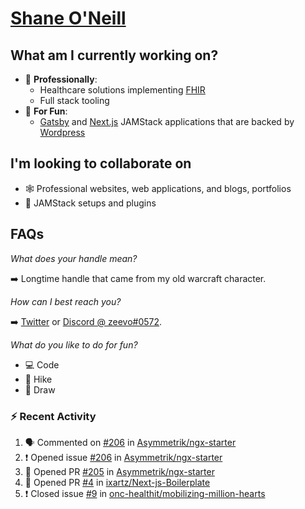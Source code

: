 # [Shane O'Neill](https://shaneoneill.io)

## What am I currently working on?

- 📁 **Professionally**:
  - Healthcare solutions implementing [FHIR](https://hl7.org/FHIR/)
  - Full stack tooling
- 🎉 **For Fun**:
  - [Gatsby](https://github.com/gatsbyjs/gatsby) and [Next.js](https://github.com/vercel/next.js) JAMStack applications that are backed by [Wordpress](https://github.com/wp-graphql/wp-graphql)

## I'm looking to collaborate on

- 🕸 Professional websites, web applications, and blogs, portfolios
- 🔧 JAMStack setups and plugins

## FAQs

_What does your handle mean?_

➡️ Longtime handle that came from my old warcraft character.

_How can I best reach you?_

➡️ [Twitter](https://twitter.com/zeevosec) or [Discord @ zeevo#0572](https://discord.com).

_What do you like to do for fun?_

- 💻 Code
- 🌲 Hike
- 🎨 Draw

### :zap: Recent Activity

<!--START_SECTION:activity-->

1. 🗣 Commented on [#206](https://github.com/Asymmetrik/ngx-starter/issues/206) in [Asymmetrik/ngx-starter](https://github.com/Asymmetrik/ngx-starter)
2. ❗️ Opened issue [#206](https://github.com/Asymmetrik/ngx-starter/issues/206) in [Asymmetrik/ngx-starter](https://github.com/Asymmetrik/ngx-starter)
3. 💪 Opened PR [#205](https://github.com/Asymmetrik/ngx-starter/pull/205) in [Asymmetrik/ngx-starter](https://github.com/Asymmetrik/ngx-starter)
4. 💪 Opened PR [#4](https://github.com/ixartz/Next-js-Boilerplate/pull/4) in [ixartz/Next-js-Boilerplate](https://github.com/ixartz/Next-js-Boilerplate)
5. ❗️ Closed issue [#9](https://github.com/onc-healthit/mobilizing-million-hearts/issues/9) in [onc-healthit/mobilizing-million-hearts](https://github.com/onc-healthit/mobilizing-million-hearts)
<!--END_SECTION:activity-->
